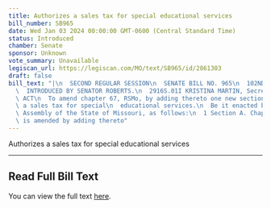 ```yaml
---
title: Authorizes a sales tax for special educational services
bill_number: SB965
date: Wed Jan 03 2024 00:00:00 GMT-0600 (Central Standard Time)
status: Introduced
chamber: Senate
sponsor: Unknown
vote_summary: Unavailable
legiscan_url: https://legiscan.com/MO/text/SB965/id/2861303
draft: false
bill_text: "|\n  SECOND REGULAR SESSION\n  SENATE BILL NO. 965\n  102ND GENERA L ASSEMBLY\n\
  \  INTRODUCED BY SENATOR ROBERTS.\n  2916S.01I KRISTINA MARTIN, Secretary\n  AN\
  \ ACT\n  To amend chapter 67, RSMo, by adding thereto one new section relating to\
  \ a sales tax for special\n  educational services.\n  Be it enacted by the General\
  \ Assembly of the State of Missouri, as follows:\n  1 Section A. Chapter 67, RSMo,\
  \ is amended by adding thereto"
---
```

Authorizes a sales tax for special educational services

---

## Read Full Bill Text

You can view the full text [here](https://legiscan.com/MO/text/SB965/id/2861303).
